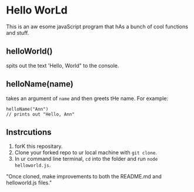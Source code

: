 # Hello WorLd

This is an aw esome javaScript program that hAs a bunch of cool functions and stuff. 

## helloWorld()

spits out the text 'Hello, World" to the console.

## helloName(name)

takes an argument of `name` and then greets tHe name. For example:
```
helloName("Ann") 
// prints out "Hello, Ann"
```

## Instrcutions

1. forK this repositary.
3. Clone your forked repo to ur local machine with `git clone`.
4. In ur command line terminal, `cd` into the folder and run `node helloworld.js`.

"Once cloned, make improvements to both the README.md and helloworld.js files."